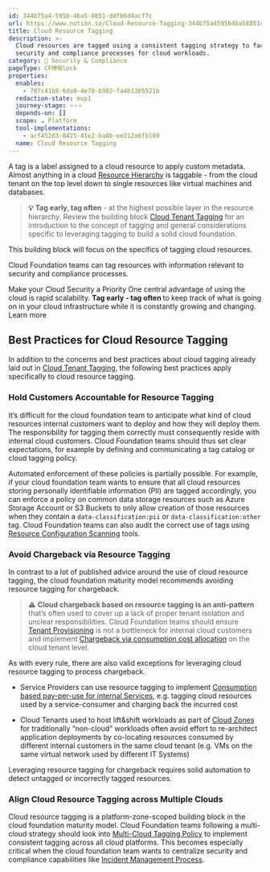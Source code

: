 ```yaml
---
id: 344b75a4-595b-4ba5-8851-ddfb6d4acf7c
url: https://www.notion.so/Cloud-Resource-Tagging-344b75a4595b4ba58851ddfb6d4acf7c
title: Cloud Resource Tagging
description: >-
  Cloud resources are tagged using a consistent tagging strategy to facilitate
  security and compliance processes for cloud workloads.
category: 🔖 Security & Compliance
pageType: CFMMBlock
properties:
  enables:
    - 707c41b8-6da0-4e78-b982-fa4b1365521b
  redaction-state: mvp1
  journey-stage: ⭐️⭐️⭐️
  depends-on: []
  scope: ☁️ Platform
  tool-implementations:
    - acf452d3-8425-41e2-ba8b-ee212a6fb189
  name: Cloud Resource Tagging
---
```


A tag is a label assigned to a cloud resource to apply custom metadata. Almost anything in a cloud [Resource Hierarchy](../tenant-management/resource-hierarchy.md) is taggable - from the cloud tenant on the top level down to single resources like virtual machines and databases. 

> **💡** **Tag early, tag often** - at the highest possible layer in the resource hierarchy. Review the building block [Cloud Tenant Tagging](./cloud-tenant-tagging.md) for an introduction to the concept of tagging and general considerations specific to leveraging tagging to build a solid cloud foundation.

This building block will focus on the specifics of tagging cloud resources.

Cloud Foundation teams can tag resources with information relevant to security and compliance processes.

<!--notion-markdown-cms:raw-->
<CallToAction>
  <CtaHeader>Make your Cloud Security a Priority</CtaHeader>
  <CtaText>One central advantage of using the cloud is rapid scalability. <b>Tag early - tag often </b> to keep track of what is going on in your cloud infrastructure while it is constantly growing and changing.</CtaText>
  <CtaButton class="btn-primary" url="https://www.meshcloud.io/2020/10/27/your-path-to-a-winning-multi-cloud-tagging-strategy/">Learn more</CtaButton>
</CallToAction>

## Best Practices for Cloud Resource Tagging

In addition to the concerns and best practices about cloud tagging already laid out in [Cloud Tenant Tagging](./cloud-tenant-tagging.md), the following best practices apply specifically to cloud resource tagging.

### Hold Customers Accountable for Resource Tagging 

It’s difficult for the cloud foundation team to anticipate what kind of cloud resources internal customers want to deploy and how they will deploy them. The responsibility for tagging them correctly must consequently reside with internal cloud customers. Cloud Foundation teams should thus set clear expectations, for example by defining and communicating a tag catalog or cloud tagging policy.

Automated enforcement of these policies is partially possible. For example, if your cloud foundation team wants to ensure that all cloud resources storing personally identifiable information (PII) are tagged accordingly, you can enforce a policy on common data storage resources such as Azure Storage Account or S3 Buckets to only allow creation of those resources when they contain a `data-classification:pii` or `data-classification:other` tag. Cloud Foundation teams can also audit the correct use of tags using [Resource Configuration Scanning](./resource-configuration-scanning.md) tools.

### Avoid Chargeback via Resource Tagging

In contrast to a lot of published advice around the use of cloud resource tagging, the cloud foundation maturity model recommends avoiding resource tagging for chargeback.

> **⚠️** **Cloud chargeback based on resource tagging is an anti-pattern** that’s often used to cover up a lack of proper tenant isolation and unclear responsibilities. Cloud Foundation teams should ensure  [Tenant Provisioning](../tenant-management/tenant-provisioning.md) is not a bottleneck for internal cloud customers and implement [Chargeback via consumption cost allocation](../cost-management/chargeback-via-consumption-cost-allocation.md) on the cloud tenant level.

As with every rule, there are also valid exceptions for leveraging cloud resource tagging to process chargeback.

- Service Providers can use resource tagging to implement [Consumption based pay-per-use for internal Services](../cost-management/consumption-based-pay-per-use-for-internal-services.md), e.g. tagging cloud resources used by a service-consumer and charging back the incurred cost

- Cloud Tenants used to host lift&shift workloads as part of [Cloud Zones](./cloud-zones.md) for traditionally “non-cloud” workloads often avoid effort to re-architect application deployments by co-locating resources consumed by different internal customers in the same cloud tenant (e.g. VMs on the same virtual network used by different IT Systems)

Leveraging resource tagging for chargeback requires solid automation to detect untagged or incorrectly tagged resources.  

### Align Cloud Resource Tagging across Multiple Clouds

Cloud resource tagging is a platform-zone-scoped building block in the cloud foundation maturity model. Cloud Foundation teams following a multi-cloud strategy should look into [Multi-Cloud Tagging Policy](./multi-cloud-tagging-policy.md) to implement consistent tagging across all cloud platforms. This becomes especially critical when the cloud foundation team wants to centralize security and compliance capabilities like [Incident Management Process](./incident-management-process.md). 

